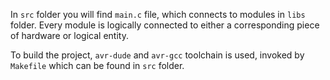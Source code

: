 In `src` folder you will find `main.c` file, which connects to modules in `libs` folder.
Every module is logically connected to either a corresponding piece of hardware or logical entity.

To build the project, `avr-dude` and `avr-gcc` toolchain is used, invoked by `Makefile` which can be found in `src` folder.
